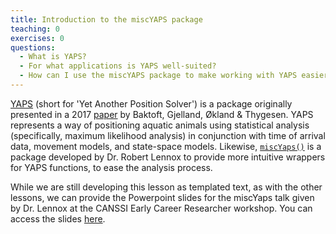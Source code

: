 ```yaml
---
title: Introduction to the miscYAPS package
teaching: 0
exercises: 0
questions:
  - What is YAPS?
  - For what applications is YAPS well-suited?
  - How can I use the miscYAPS package to make working with YAPS easier? 
---
```


[YAPS](https://github.com/baktoft/yaps) (short for 'Yet Another Position Solver') is a package originally presented in a 2017 [paper](https://nature.com/articles/s41598-017-14278-z.pdf) by Baktoft, Gjelland, Økland & Thygesen. YAPS represents a way of positioning aquatic animals using statistical analysis (specifically, maximum likelihood analysis) in conjunction with time of arrival data, movement models, and state-space models. Likewise, [`miscYaps()`](https://github.com/robertlennox/miscYAPS) is a package developed by Dr. Robert Lennox to provide more intuitive wrappers for YAPS functions, to ease the analysis process. 

While we are still developing this lesson as templated text, as with the other lessons, we can provide the Powerpoint slides for the miscYaps talk given by Dr. Lennox at the CANSSI Early Career Researcher workshop. You can access the slides [here](../Resources/YAPS.pptx).